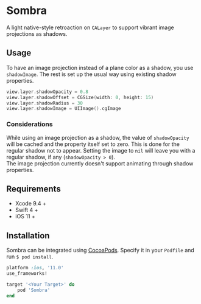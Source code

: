 # Sombra

A light native-style retroaction on `CALayer` to support vibrant image projections as shadows.

## Usage

To have an image projection instead of a plane color as a shadow, you use `shadowImage`. The rest is set up the usual way using existing shadow properties.

``` swift
view.layer.shadowOpacity = 0.8
view.layer.shadowOffset = CGSize(width: 0, height: 15)
view.layer.shadowRadius = 30
view.layer.shadowImage = UIImage().cgImage
```
### Considerations

While using an image projection as a shadow, the value of `shadowOpacity` will be cached and the property itself set to zero. This is done for the regular shadow not to appear. Setting the image to `nil` will leave you with a regular shadow, if any (`shadowOpacity > 0`).  
The image projection currently doesn't support animating through shadow properties.

## Requirements

* Xcode 9.4 +
* Swift 4 +
* iOS 11 +

## Installation

Sombra can be integrated using [CocoaPods](https://cocoapods.org/). Specify it in your `Podfile` and run `$ pod install`.

``` ruby
platform :ios, '11.0'
use_frameworks!

target '<Your Target>' do
    pod 'Sombra'
end
```
